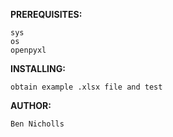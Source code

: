 **PREREQUISITES:**

    sys
    os
    openpyxl

**INSTALLING:**

    obtain example .xlsx file and test

**AUTHOR:**

    Ben Nicholls